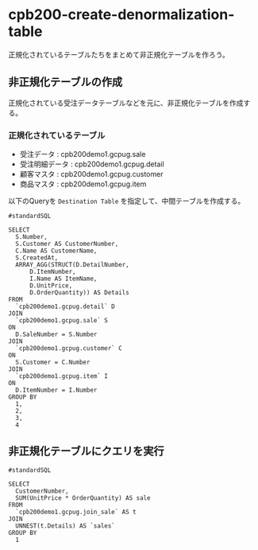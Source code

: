 # cpb200-create-denormalization-table

正規化されているテーブルたちをまとめて非正規化テーブルを作ろう。

## 非正規化テーブルの作成

正規化されている受注データテーブルなどを元に、非正規化テーブルを作成する。

### 正規化されているテーブル

* 受注データ : cpb200demo1.gcpug.sale
* 受注明細データ : cpb200demo1.gcpug.detail
* 顧客マスタ : cpb200demo1.gcpug.customer
* 商品マスタ : cpb200demo1.gcpug.item

以下のQueryを `Destination Table` を指定して、中間テーブルを作成する。

```
#standardSQL

SELECT
  S.Number,
  S.Customer AS CustomerNumber,
  C.Name AS CustomerName,
  S.CreatedAt,
  ARRAY_AGG(STRUCT(D.DetailNumber,
      D.ItemNumber,
      I.Name AS ItemName,
      D.UnitPrice,
      D.OrderQuantity)) AS Details
FROM
  `cpb200demo1.gcpug.detail` D
JOIN
  `cpb200demo1.gcpug.sale` S
ON
  D.SaleNumber = S.Number
JOIN
  `cpb200demo1.gcpug.customer` C
ON
  S.Customer = C.Number
JOIN
  `cpb200demo1.gcpug.item` I
ON
  D.ItemNumber = I.Number
GROUP BY
  1,
  2,
  3,
  4
```

## 非正規化テーブルにクエリを実行

```
#standardSQL

SELECT
  CustomerNumber,
  SUM(UnitPrice * OrderQuantity) AS sale
FROM
  `cpb200demo1.gcpug.join_sale` AS t
JOIN
  UNNEST(t.Details) AS `sales`
GROUP BY
  1
```